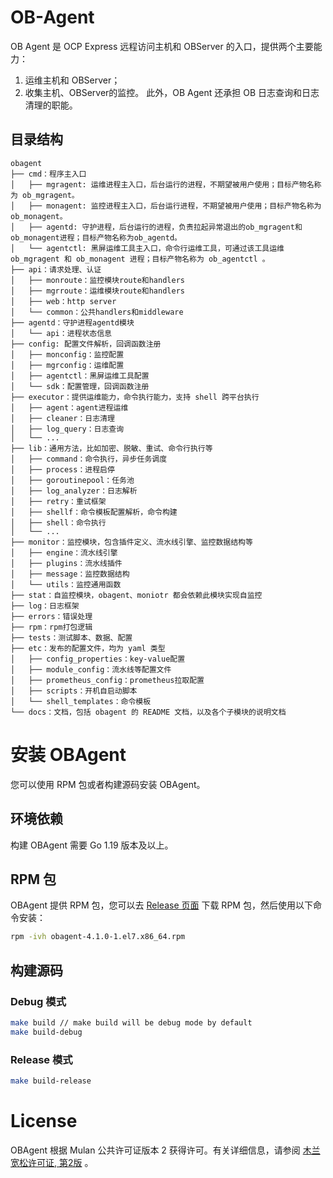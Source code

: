 # OB-Agent
OB Agent 是 OCP Express 远程访问主机和 OBServer 的入口，提供两个主要能力：
1. 运维主机和 OBServer；
2. 收集主机、OBServer的监控。 
此外，OB Agent 还承担 OB 日志查询和日志清理的职能。

## 目录结构

```
obagent
├── cmd：程序主入口
│   ├── mgragent: 运维进程主入口，后台运行的进程，不期望被用户使用；目标产物名称为 ob_mgragent。
│   ├── monagent: 监控进程主入口，后台运行进程，不期望被用户使用；目标产物名称为 ob_monagent。
│   ├── agentd: 守护进程，后台运行的进程，负责拉起异常退出的ob_mgragent和ob_monagent进程；目标产物名称为ob_agentd。
│   └── agentctl: 黑屏运维工具主入口，命令行运维工具，可通过该工具运维 ob_mgragent 和 ob_monagent 进程；目标产物名称为 ob_agentctl 。
├── api：请求处理、认证
│   ├── monroute：监控模块route和handlers
│   ├── mgrroute：运维模块route和handlers
│   ├── web：http server
│   └── common：公共handlers和middleware
├── agentd：守护进程agentd模块
│   └── api：进程状态信息
├── config: 配置文件解析，回调函数注册
│   ├── monconfig：监控配置
│   ├── mgrconfig：运维配置
│   ├── agentctl：黑屏运维工具配置
│   └── sdk：配置管理，回调函数注册
├── executor：提供运维能力，命令执行能力，支持 shell 跨平台执行
│   ├── agent：agent进程运维
│   ├── cleaner：日志清理
│   ├── log_query：日志查询
│   └── ...
├── lib：通用方法，比如加密、脱敏、重试、命令行执行等
│   ├── command：命令执行，异步任务调度
│   ├── process：进程启停
│   ├── goroutinepool：任务池
│   ├── log_analyzer：日志解析
│   ├── retry：重试框架
│   ├── shellf：命令模板配置解析，命令构建
│   ├── shell：命令执行
│   └── ...
├── monitor：监控模块，包含插件定义、流水线引擎、监控数据结构等
│   ├── engine：流水线引擎
│   ├── plugins：流水线插件
│   ├── message：监控数据结构
│   └── utils：监控通用函数
├── stat：自监控模块，obagent、moniotr 都会依赖此模块实现自监控
├── log：日志框架
├── errors：错误处理
├── rpm：rpm打包逻辑
├── tests：测试脚本、数据、配置
├── etc：发布的配置文件，均为 yaml 类型
│   ├── config_properties：key-value配置
│   ├── module_config：流水线等配置文件
│   ├── prometheus_config：prometheus拉取配置
│   ├── scripts：开机自启动脚本
│   └── shell_templates：命令模板
└── docs：文档，包括 obagent 的 README 文档，以及各个子模块的说明文档
```

# 安装 OBAgent

您可以使用 RPM 包或者构建源码安装 OBAgent。

## 环境依赖

构建 OBAgent 需要 Go 1.19 版本及以上。

## RPM 包

OBAgent 提供 RPM 包，您可以去 [Release 页面](https://mirrors.aliyun.com/oceanbase/community/stable/el/7/x86_64/) 下载 RPM 包，然后使用以下命令安装：

```bash
rpm -ivh obagent-4.1.0-1.el7.x86_64.rpm
```

## 构建源码

### Debug 模式

```bash
make build // make build will be debug mode by default
make build-debug
```

### Release 模式

```bash
make build-release
```

# License
OBAgent 根据 Mulan 公共许可证版本 2 获得许可。有关详细信息，请参阅 [木兰宽松许可证, 第2版](http://license.coscl.org.cn/MulanPSL2) 。
